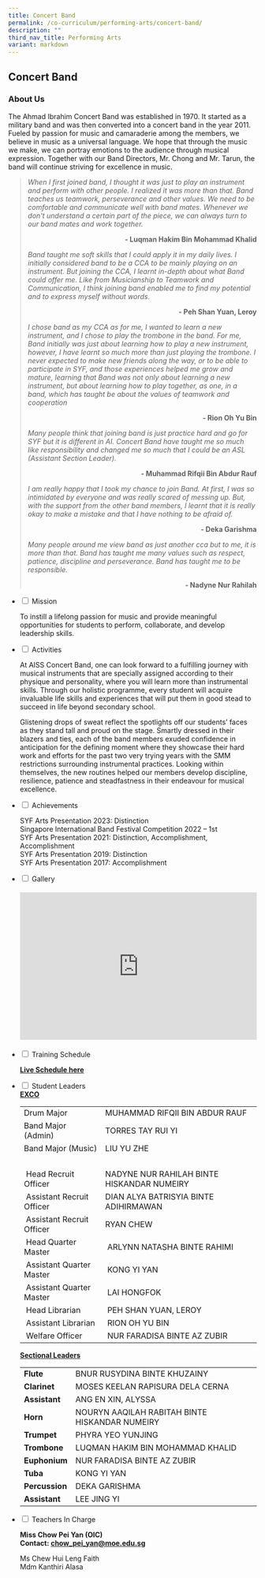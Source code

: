 ```yaml
---
title: Concert Band
permalink: /co-curriculum/performing-arts/concert-band/
description: ""
third_nav_title: Performing Arts
variant: markdown
---
```

## Concert Band

### About Us
<p>The Ahmad Ibrahim Concert Band was established in 1970. It started as a military band and was then converted into a concert band in the year 2011. Fueled by passion for music and camaraderie among the members, we believe in music as a universal language. We hope that through the music we make, we can portray emotions to the audience through musical expression. Together with our Band Directors, Mr. Chong and Mr. Tarun, the band will continue striving for excellence in music.</p>
<blockquote>
<p><em>When I first joined band, I thought it was just to play an instrument and perform with other people. I realized it was more than that. Band teaches us teamwork, perseverance and other values. We need to be comfortable and communicate well with band mates. Whenever we don't understand a certain part of the piece, we can always turn to our band mates and work together.</em></p>
<p style="text-align: right;"><strong>- Luqman Hakim Bin Mohammad Khalid</strong></p>

<p><em>Band taught me soft skills that I could apply it in my daily lives. I initially considered band to be a CCA to be mainly playing on an instrument. But joining the CCA, I learnt in-depth about what Band could offer me. Like from Musicianship to Teamwork and Communication, I think joining band enabled me to find my potential and to express myself without words.</em></p>
<p style="text-align: right;"><strong>- Peh Shan Yuan, Leroy</strong></p>
	
<p><em>I chose band as my CCA as for me, I wanted to learn a new instrument, and I chose to play the trombone in the band. For me, Band initially was just about learning how to play a new instrument, however, I have learnt so much more than just playing the trombone. I never expected to make new friends along the way, or to be able to participate in SYF, and those experiences helped me grow and mature, learning that Band was not only about learning a new instrument, but about learning how to play together, as one, in a band, which has taught be about the values of teamwork and cooperation</em></p>

<p style="text-align: right;"><strong>- Rion Oh Yu Bin</strong></p>

<p><em>Many people think that joining band is just practice hard and go for SYF but it is different in AI. Concert Band have taught me so much like responsibility and changed me so much that I could be an ASL (Assistant Section Leader).</em></p>
	
<p style="text-align: right;"><strong>- Muhammad Rifqii Bin Abdur Rauf</strong></p>

<p><em>I am really happy that I took my chance to join Band. At first, I was so intimidated by everyone and was really scared of messing up. But, with the support from the other band members, I learnt that it is really okay to make a mistake and that I have nothing to be afraid of.</em></p>
	
<p style="text-align: right;"><strong>- Deka Garishma</strong></p>

<p><em>Many people around me view band as just another cca but to me, it is more than that. Band has taught me many values such as respect, patience, discipline and perseverance. Band has taught me to be responsible.</em></p>
<p style="text-align: right;"><strong>- Nadyne Nur Rahilah</strong></p>
</blockquote>
<ul class="jekyllcodex_accordion">
<li><input id="accordion1" type="checkbox"> <label for="accordion1">Mission</label>
<div>
<p>To instill a lifelong passion for music and provide meaningful opportunities for students to perform, collaborate, and develop leadership skills.</p>
</div>
</li>
<li><input id="accordion2" type="checkbox"> <label for="accordion2">Activities</label>
<div>
<p>At AISS Concert Band, one can look forward to a fulfilling journey with musical instruments that are specially assigned according to their physique and personality, where you will learn more than instrumental skills. Through our holistic programme, every student will acquire invaluable life skills and experiences that will put them in good stead to succeed in life beyond secondary school.</p>
<p>Glistening drops of sweat reflect the spotlights off our students’ faces as they stand tall and proud on the stage. Smartly dressed in their blazers and ties, each of the band members exuded confidence in anticipation for the defining moment where they showcase their hard work and efforts for the past two very trying years with the SMM restrictions surrounding instrumental practices. Looking within themselves, the new routines helped our members develop discipline, resilience, patience and steadfastness in their endeavour for musical excellence.</p>
</div>
</li>
<li><input id="accordion3" type="checkbox"> <label for="accordion3">Achievements</label>
<div>
<p>SYF Arts Presentation 2023: Distinction<br>Singapore International Band Festival Competition 2022 – 1st<br>SYF Arts Presentation 2021: Distinction, Accomplishment, Accomplishment<br>SYF Arts Presentation 2019: Distinction<br>SYF Arts Presentation 2017: Accomplishment</p>
</div>
</li>
<li><input id="accordion5" type="checkbox"> <label for="accordion5">Gallery</label>
<div>
<h4><center><iframe src="https://docs.google.com/presentation/d/e/2PACX-1vQjkw7Kwj6BFChpGhNr0L69Tp1dbpWzotpXsUGbiHf4KXhVRhG0PHoUjSxtvM2JvbRHJDUrMqK3O0Zc/embed?start=false&amp;loop=false&amp;delayms=5000" frameborder="0" width="480" height="299" allowfullscreen="true"></iframe></center></h4>
</div>
</li>
<li><input id="accordion6" type="checkbox"> <label for="accordion6">Training Schedule</label>
<div>
<p><strong><a href="http://gg.gg/AICBeCCA" target="">Live Schedule here</a></strong></p>
</div>
</li>
<li><input id="accordion7" type="checkbox"> <label for="accordion7">Student Leaders</label>
<div>
<div><strong><u>EXCO</u></strong><u></u></div>
<div>
<table>
<tbody>
<tr>
<td>Drum Major</td>
<td>MUHAMMAD RIFQII BIN ABDUR RAUF</td>
</tr>
<tr>
<td>Band Major (Admin)</td>
<td>TORRES TAY RUI YI</td>
</tr>
<tr>
<td>Band Major (Music)</td>
<td>LIU YU ZHE</td>
</tr>
<tr>
<td colspan="2">&nbsp;</td>
</tr>
<tr>
<td>&nbsp;Head Recruit Officer</td>
<td>NADYNE NUR RAHILAH BINTE HISKANDAR NUMEIRY</td>
</tr>
<tr>
<td>&nbsp;Assistant Recruit Officer</td>
<td>DIAN ALYA BATRISYIA BINTE ADIHIRMAWAN</td>
</tr>
<tr>
<td>&nbsp;Assistant Recruit Officer</td>
<td>RYAN CHEW</td>
</tr>
<tr>
<td>&nbsp;Head Quarter Master</td>
<td>&nbsp;ARLYNN NATASHA BINTE RAHIMI</td>
</tr>
<tr>
<td>&nbsp;Assistant Quarter Master</td>
<td>&nbsp;KONG YI YAN</td>
</tr>
<tr>
<td>&nbsp;Assistant Quarter Master</td>
<td>&nbsp;LAI HONGFOK</td>
</tr>
<tr>
<td>&nbsp;Head Librarian</td>
<td>&nbsp;PEH SHAN YUAN, LEROY</td>
</tr>
<tr>
<td>&nbsp;Assistant Librarian</td>
<td>&nbsp;RION OH YU BIN</td>
</tr>
<tr>
<td>&nbsp;Welfare Officer</td>
<td>&nbsp;NUR FARADISA BINTE AZ ZUBIR</td>
</tr>
</tbody>
</table>
<u></u><strong><u>Sectional Leaders</u></strong></div>
<table>
<tbody>
<tr>
<td><strong>Flute</strong></td>
<td>BNUR RUSYDINA BINTE KHUZAINY</td>
</tr>
<tr>
<td><strong>Clarinet</strong></td>
<td>MOSES KEELAN RAPISURA DELA CERNA</td>
</tr>
<tr>
<td><strong>Assistant</strong></td>
<td>ANG EN XIN, ALYSSA</td>
</tr>
<tr>
<td><strong>Horn</strong></td>
<td>NOURYN AAQILAH RABITAH BINTE HISKANDAR NUMEIRY</td>
</tr>
<tr>
<td><strong>Trumpet</strong></td>
<td>PHYRA YEO YUNJING</td>
</tr>
<tr>
<td><strong>Trombone</strong></td>
<td>LUQMAN HAKIM BIN MOHAMMAD KHALID</td>
</tr>
<tr>
<td><strong>Euphonium</strong></td>
<td>NUR FARADISA BINTE AZ ZUBIR</td>
</tr>
<tr>
<td><strong>Tuba</strong></td>
<td>KONG YI YAN</td>
</tr>
<tr>
<td><strong>Percussion</strong></td>
<td>DEKA GARISHMA</td>
</tr>
<tr>
<td><strong>Assistant</strong></td>
<td>LEE JING YI</td>
</tr>
</tbody>
</table>
</div>
</li>
<li><input id="accordion8" type="checkbox"> <label for="accordion8">Teachers In Charge</label>
<div>
<p><strong>Miss Chow Pei Yan (OIC)<br></strong><strong>Contact:&nbsp;<a href="mailto:chow_pei_yan@moe.edu.sg" target="">chow_pei_yan@moe.edu.sg</a></strong></p>
<p>Ms Chew Hui Leng Faith<br>
Mdm Kanthiri Alasa</p>
</div>
</li>
</ul>